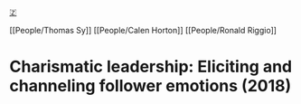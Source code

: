 [🇿](zotero://select/groups/5641742/items/UUEXVKQH)

[[People/Thomas Sy]] [[People/Calen Horton]] [[People/Ronald Riggio]] 
# Charismatic leadership: Eliciting and channeling follower emotions (2018)

